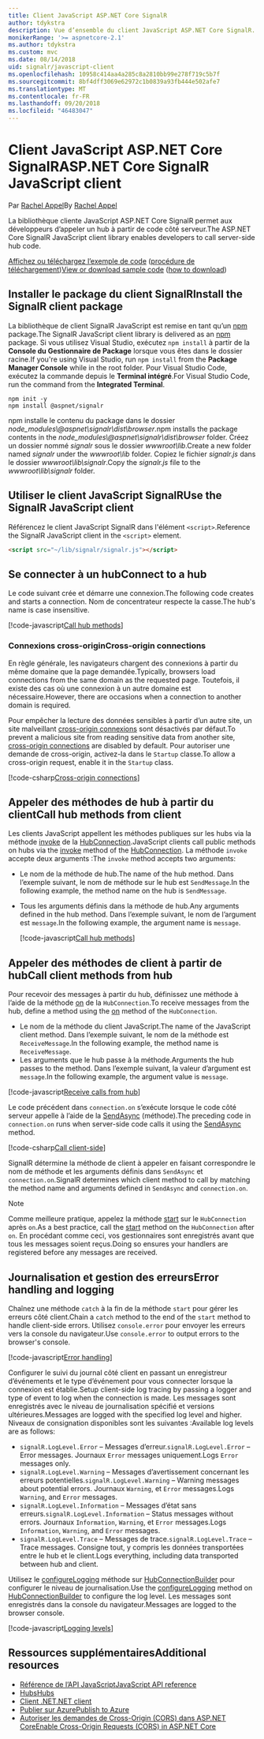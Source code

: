 ```yaml
---
title: Client JavaScript ASP.NET Core SignalR
author: tdykstra
description: Vue d’ensemble du client JavaScript ASP.NET Core SignalR.
monikerRange: '>= aspnetcore-2.1'
ms.author: tdykstra
ms.custom: mvc
ms.date: 08/14/2018
uid: signalr/javascript-client
ms.openlocfilehash: 10958c414aa4a285c8a2810bb99e278f719c5b7f
ms.sourcegitcommit: 8bf4dff3069e62972c1b0839a93fb444e502afe7
ms.translationtype: MT
ms.contentlocale: fr-FR
ms.lasthandoff: 09/20/2018
ms.locfileid: "46483047"
---
```

# <a name="aspnet-core-signalr-javascript-client"></a><span data-ttu-id="885f8-103">Client JavaScript ASP.NET Core SignalR</span><span class="sxs-lookup"><span data-stu-id="885f8-103">ASP.NET Core SignalR JavaScript client</span></span>

<span data-ttu-id="885f8-104">Par [Rachel Appel](http://twitter.com/rachelappel)</span><span class="sxs-lookup"><span data-stu-id="885f8-104">By [Rachel Appel](http://twitter.com/rachelappel)</span></span>

<span data-ttu-id="885f8-105">La bibliothèque cliente JavaScript ASP.NET Core SignalR permet aux développeurs d’appeler un hub à partir de code côté serveur.</span><span class="sxs-lookup"><span data-stu-id="885f8-105">The ASP.NET Core SignalR JavaScript client library enables developers to call server-side hub code.</span></span>

<span data-ttu-id="885f8-106">[Affichez ou téléchargez l’exemple de code](https://github.com/aspnet/Docs/tree/live/aspnetcore/signalr/javascript-client/sample) ([procédure de téléchargement](xref:tutorials/index#how-to-download-a-sample))</span><span class="sxs-lookup"><span data-stu-id="885f8-106">[View or download sample code](https://github.com/aspnet/Docs/tree/live/aspnetcore/signalr/javascript-client/sample) ([how to download](xref:tutorials/index#how-to-download-a-sample))</span></span>

## <a name="install-the-signalr-client-package"></a><span data-ttu-id="885f8-107">Installer le package du client SignalR</span><span class="sxs-lookup"><span data-stu-id="885f8-107">Install the SignalR client package</span></span>

<span data-ttu-id="885f8-108">La bibliothèque de client SignalR JavaScript est remise en tant qu’un [npm](https://www.npmjs.com/) package.</span><span class="sxs-lookup"><span data-stu-id="885f8-108">The SignalR JavaScript client library is delivered as an [npm](https://www.npmjs.com/) package.</span></span> <span data-ttu-id="885f8-109">Si vous utilisez Visual Studio, exécutez `npm install` à partir de la **Console du Gestionnaire de Package** lorsque vous êtes dans le dossier racine.</span><span class="sxs-lookup"><span data-stu-id="885f8-109">If you're using Visual Studio, run `npm install` from the **Package Manager Console** while in the root folder.</span></span> <span data-ttu-id="885f8-110">Pour Visual Studio Code, exécutez la commande depuis le **Terminal intégré**.</span><span class="sxs-lookup"><span data-stu-id="885f8-110">For Visual Studio Code, run the command from the **Integrated Terminal**.</span></span>

  ```console
  npm init -y
  npm install @aspnet/signalr
  ```

<span data-ttu-id="885f8-111">npm installe le contenu du package dans le dossier *node_modules\\@aspnet\signalr\dist\browser*.</span><span class="sxs-lookup"><span data-stu-id="885f8-111">npm installs the package contents in the *node_modules\\@aspnet\signalr\dist\browser* folder.</span></span> <span data-ttu-id="885f8-112">Créez un dossier nommé *signalr* sous le dossier *wwwroot\\lib*.</span><span class="sxs-lookup"><span data-stu-id="885f8-112">Create a new folder named *signalr* under the *wwwroot\\lib* folder.</span></span> <span data-ttu-id="885f8-113">Copiez le fichier *signalr.js* dans le dossier *wwwroot\lib\signalr*.</span><span class="sxs-lookup"><span data-stu-id="885f8-113">Copy the *signalr.js* file to the *wwwroot\lib\signalr* folder.</span></span>

## <a name="use-the-signalr-javascript-client"></a><span data-ttu-id="885f8-114">Utiliser le client JavaScript SignalR</span><span class="sxs-lookup"><span data-stu-id="885f8-114">Use the SignalR JavaScript client</span></span>

<span data-ttu-id="885f8-115">Référencez le client JavaScript SignalR dans l'élément `<script>`.</span><span class="sxs-lookup"><span data-stu-id="885f8-115">Reference the SignalR JavaScript client in the `<script>` element.</span></span>

```html
<script src="~/lib/signalr/signalr.js"></script>
```

## <a name="connect-to-a-hub"></a><span data-ttu-id="885f8-116">Se connecter à un hub</span><span class="sxs-lookup"><span data-stu-id="885f8-116">Connect to a hub</span></span>

<span data-ttu-id="885f8-117">Le code suivant crée et démarre une connexion.</span><span class="sxs-lookup"><span data-stu-id="885f8-117">The following code creates and starts a connection.</span></span> <span data-ttu-id="885f8-118">Nom de concentrateur respecte la casse.</span><span class="sxs-lookup"><span data-stu-id="885f8-118">The hub's name is case insensitive.</span></span>

[!code-javascript[Call hub methods](javascript-client/sample/wwwroot/js/chat.js?range=9-12,28)]

### <a name="cross-origin-connections"></a><span data-ttu-id="885f8-119">Connexions cross-origin</span><span class="sxs-lookup"><span data-stu-id="885f8-119">Cross-origin connections</span></span>

<span data-ttu-id="885f8-120">En règle générale, les navigateurs chargent des connexions à partir du même domaine que la page demandée.</span><span class="sxs-lookup"><span data-stu-id="885f8-120">Typically, browsers load connections from the same domain as the requested page.</span></span> <span data-ttu-id="885f8-121">Toutefois, il existe des cas où une connexion à un autre domaine est nécessaire.</span><span class="sxs-lookup"><span data-stu-id="885f8-121">However, there are occasions when a connection to another domain is required.</span></span>

<span data-ttu-id="885f8-122">Pour empêcher la lecture des données sensibles à partir d’un autre site, un site malveillant [cross-origin connexions](xref:security/cors) sont désactivés par défaut.</span><span class="sxs-lookup"><span data-stu-id="885f8-122">To prevent a malicious site from reading sensitive data from another site, [cross-origin connections](xref:security/cors) are disabled by default.</span></span> <span data-ttu-id="885f8-123">Pour autoriser une demande de cross-origin, activez-la dans le `Startup` classe.</span><span class="sxs-lookup"><span data-stu-id="885f8-123">To allow a cross-origin request, enable it in the `Startup` class.</span></span>

[!code-csharp[Cross-origin connections](javascript-client/sample/Startup.cs?highlight=29-35,56)]

## <a name="call-hub-methods-from-client"></a><span data-ttu-id="885f8-124">Appeler des méthodes de hub à partir du client</span><span class="sxs-lookup"><span data-stu-id="885f8-124">Call hub methods from client</span></span>

<span data-ttu-id="885f8-125">Les clients JavaScript appellent les méthodes publiques sur les hubs via la méthode [invoke](/javascript/api/%40aspnet/signalr/hubconnection#invoke) de la [HubConnection](/javascript/api/%40aspnet/signalr/hubconnection).</span><span class="sxs-lookup"><span data-stu-id="885f8-125">JavaScript clients call public methods on hubs via the [invoke](/javascript/api/%40aspnet/signalr/hubconnection#invoke) method of the [HubConnection](/javascript/api/%40aspnet/signalr/hubconnection).</span></span> <span data-ttu-id="885f8-126">La méthode `invoke` accepte deux arguments :</span><span class="sxs-lookup"><span data-stu-id="885f8-126">The `invoke` method accepts two arguments:</span></span>

* <span data-ttu-id="885f8-127">Le nom de la méthode de hub.</span><span class="sxs-lookup"><span data-stu-id="885f8-127">The name of the hub method.</span></span> <span data-ttu-id="885f8-128">Dans l’exemple suivant, le nom de méthode sur le hub est `SendMessage`.</span><span class="sxs-lookup"><span data-stu-id="885f8-128">In the following example, the method name on the hub is `SendMessage`.</span></span>
* <span data-ttu-id="885f8-129">Tous les arguments définis dans la méthode de hub.</span><span class="sxs-lookup"><span data-stu-id="885f8-129">Any arguments defined in the hub method.</span></span> <span data-ttu-id="885f8-130">Dans l’exemple suivant, le nom de l’argument est `message`.</span><span class="sxs-lookup"><span data-stu-id="885f8-130">In the following example, the argument name is `message`.</span></span>

  [!code-javascript[Call hub methods](javascript-client/sample/wwwroot/js/chat.js?range=24)]

## <a name="call-client-methods-from-hub"></a><span data-ttu-id="885f8-131">Appeler des méthodes de client à partir de hub</span><span class="sxs-lookup"><span data-stu-id="885f8-131">Call client methods from hub</span></span>

<span data-ttu-id="885f8-132">Pour recevoir des messages à partir du hub, définissez une méthode à l’aide de la méthode [on](/javascript/api/%40aspnet/signalr/hubconnection#on) de la `HubConnection`.</span><span class="sxs-lookup"><span data-stu-id="885f8-132">To receive messages from the hub, define a method using the [on](/javascript/api/%40aspnet/signalr/hubconnection#on) method of the `HubConnection`.</span></span>

* <span data-ttu-id="885f8-133">Le nom de la méthode du client JavaScript.</span><span class="sxs-lookup"><span data-stu-id="885f8-133">The name of the JavaScript client method.</span></span> <span data-ttu-id="885f8-134">Dans l’exemple suivant, le nom de la méthode est `ReceiveMessage`.</span><span class="sxs-lookup"><span data-stu-id="885f8-134">In the following example, the method name is `ReceiveMessage`.</span></span>
* <span data-ttu-id="885f8-135">Les arguments que le hub passe à la méthode.</span><span class="sxs-lookup"><span data-stu-id="885f8-135">Arguments the hub passes to the method.</span></span> <span data-ttu-id="885f8-136">Dans l’exemple suivant, la valeur d’argument est `message`.</span><span class="sxs-lookup"><span data-stu-id="885f8-136">In the following example, the argument value is `message`.</span></span>

[!code-javascript[Receive calls from hub](javascript-client/sample/wwwroot/js/chat.js?range=14-19)]

<span data-ttu-id="885f8-137">Le code précédent dans `connection.on` s’exécute lorsque le code côté serveur appelle à l’aide de la [SendAsync](/dotnet/api/microsoft.aspnetcore.signalr.clientproxyextensions.sendasync) (méthode).</span><span class="sxs-lookup"><span data-stu-id="885f8-137">The preceding code in `connection.on` runs when server-side code calls it using the [SendAsync](/dotnet/api/microsoft.aspnetcore.signalr.clientproxyextensions.sendasync) method.</span></span>

[!code-csharp[Call client-side](javascript-client/sample/hubs/chathub.cs?range=8-11)]

<span data-ttu-id="885f8-138">SignalR détermine la méthode de client à appeler en faisant correspondre le nom de méthode et les arguments définis dans `SendAsync` et `connection.on`.</span><span class="sxs-lookup"><span data-stu-id="885f8-138">SignalR determines which client method to call by matching the method name and arguments defined in `SendAsync` and `connection.on`.</span></span>

> [!NOTE]
> <span data-ttu-id="885f8-139">Comme meilleure pratique, appelez la méthode [start](/javascript/api/%40aspnet/signalr/hubconnection#start) sur le `HubConnection` après `on`.</span><span class="sxs-lookup"><span data-stu-id="885f8-139">As a best practice, call the [start](/javascript/api/%40aspnet/signalr/hubconnection#start) method on the `HubConnection` after `on`.</span></span> <span data-ttu-id="885f8-140">En procédant comme ceci, vos gestionnaires sont enregistrés avant que tous les messages soient reçus.</span><span class="sxs-lookup"><span data-stu-id="885f8-140">Doing so ensures your handlers are registered before any messages are received.</span></span>

## <a name="error-handling-and-logging"></a><span data-ttu-id="885f8-141">Journalisation et gestion des erreurs</span><span class="sxs-lookup"><span data-stu-id="885f8-141">Error handling and logging</span></span>

<span data-ttu-id="885f8-142">Chaînez une méthode `catch` à la fin de la méthode `start` pour gérer les erreurs côté client.</span><span class="sxs-lookup"><span data-stu-id="885f8-142">Chain a `catch` method to the end of the `start` method to handle client-side errors.</span></span> <span data-ttu-id="885f8-143">Utilisez `console.error` pour envoyer les erreurs vers la console du navigateur.</span><span class="sxs-lookup"><span data-stu-id="885f8-143">Use `console.error` to output errors to the browser's console.</span></span>

[!code-javascript[Error handling](javascript-client/sample/wwwroot/js/chat.js?range=28)]

<span data-ttu-id="885f8-144">Configurer le suivi du journal côté client en passant un enregistreur d’événements et le type d’événement pour vous connecter lorsque la connexion est établie.</span><span class="sxs-lookup"><span data-stu-id="885f8-144">Setup client-side log tracing by passing a logger and type of event to log when the connection is made.</span></span> <span data-ttu-id="885f8-145">Les messages sont enregistrés avec le niveau de journalisation spécifié et versions ultérieures.</span><span class="sxs-lookup"><span data-stu-id="885f8-145">Messages are logged with the specified log level and higher.</span></span> <span data-ttu-id="885f8-146">Niveaux de consignation disponibles sont les suivantes :</span><span class="sxs-lookup"><span data-stu-id="885f8-146">Available log levels are as follows:</span></span>

* <span data-ttu-id="885f8-147">`signalR.LogLevel.Error` &ndash; Messages d’erreur.</span><span class="sxs-lookup"><span data-stu-id="885f8-147">`signalR.LogLevel.Error` &ndash; Error messages.</span></span> <span data-ttu-id="885f8-148">Journaux `Error` messages uniquement.</span><span class="sxs-lookup"><span data-stu-id="885f8-148">Logs `Error` messages only.</span></span>
* <span data-ttu-id="885f8-149">`signalR.LogLevel.Warning` &ndash; Messages d’avertissement concernant les erreurs potentielles.</span><span class="sxs-lookup"><span data-stu-id="885f8-149">`signalR.LogLevel.Warning` &ndash; Warning messages about potential errors.</span></span> <span data-ttu-id="885f8-150">Journaux `Warning`, et `Error` messages.</span><span class="sxs-lookup"><span data-stu-id="885f8-150">Logs `Warning`, and `Error` messages.</span></span>
* <span data-ttu-id="885f8-151">`signalR.LogLevel.Information` &ndash; Messages d’état sans erreurs.</span><span class="sxs-lookup"><span data-stu-id="885f8-151">`signalR.LogLevel.Information` &ndash; Status messages without errors.</span></span> <span data-ttu-id="885f8-152">Journaux `Information`, `Warning`, et `Error` messages.</span><span class="sxs-lookup"><span data-stu-id="885f8-152">Logs `Information`, `Warning`, and `Error` messages.</span></span>
* <span data-ttu-id="885f8-153">`signalR.LogLevel.Trace` &ndash; Messages de trace.</span><span class="sxs-lookup"><span data-stu-id="885f8-153">`signalR.LogLevel.Trace` &ndash; Trace messages.</span></span> <span data-ttu-id="885f8-154">Consigne tout, y compris les données transportées entre le hub et le client.</span><span class="sxs-lookup"><span data-stu-id="885f8-154">Logs everything, including data transported between hub and client.</span></span>

<span data-ttu-id="885f8-155">Utilisez le [configureLogging](/javascript/api/%40aspnet/signalr/hubconnectionbuilder#configurelogging) méthode sur [HubConnectionBuilder](/javascript/api/%40aspnet/signalr/hubconnectionbuilder) pour configurer le niveau de journalisation.</span><span class="sxs-lookup"><span data-stu-id="885f8-155">Use the [configureLogging](/javascript/api/%40aspnet/signalr/hubconnectionbuilder#configurelogging) method on [HubConnectionBuilder](/javascript/api/%40aspnet/signalr/hubconnectionbuilder) to configure the log level.</span></span> <span data-ttu-id="885f8-156">Les messages sont enregistrés dans la console du navigateur.</span><span class="sxs-lookup"><span data-stu-id="885f8-156">Messages are logged to the browser console.</span></span>

[!code-javascript[Logging levels](javascript-client/sample/wwwroot/js/chat.js?range=9-12)]

## <a name="additional-resources"></a><span data-ttu-id="885f8-157">Ressources supplémentaires</span><span class="sxs-lookup"><span data-stu-id="885f8-157">Additional resources</span></span>

* [<span data-ttu-id="885f8-158">Référence de l’API JavaScript</span><span class="sxs-lookup"><span data-stu-id="885f8-158">JavaScript API reference</span></span>](/javascript/api/?view=signalr-js-latest)
* [<span data-ttu-id="885f8-159">Hubs</span><span class="sxs-lookup"><span data-stu-id="885f8-159">Hubs</span></span>](xref:signalr/hubs)
* [<span data-ttu-id="885f8-160">Client .NET</span><span class="sxs-lookup"><span data-stu-id="885f8-160">.NET client</span></span>](xref:signalr/dotnet-client)
* [<span data-ttu-id="885f8-161">Publier sur Azure</span><span class="sxs-lookup"><span data-stu-id="885f8-161">Publish to Azure</span></span>](xref:signalr/publish-to-azure-web-app)
* [<span data-ttu-id="885f8-162">Autoriser les demandes de Cross-Origin (CORS) dans ASP.NET Core</span><span class="sxs-lookup"><span data-stu-id="885f8-162">Enable Cross-Origin Requests (CORS) in ASP.NET Core</span></span>](xref:security/cors)
